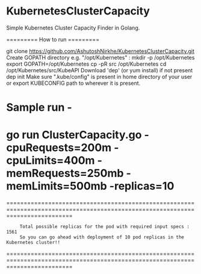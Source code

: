 # KubernetesClusterCapacity
Simple Kubernetes Cluster Capacity Finder in Golang.


========= How to run =========



git clone https://github.com/AshutoshNirkhe/KubernetesClusterCapacity.git
Create GOPATH directory e.g. "/opt/Kubernetes" : mkdir -p /opt/Kubernetes
export GOPATH=/opt/Kubernetes
cp -pR src /opt/Kubernetes
cd /opt/Kubernetes/src/KubeAPI
Download 'dep' (or yum install) if not present
dep init
Make sure ".kube/config" is present in home directory of your user or export KUBECONFIG path to wherever it is present.

# Sample run -
# go run ClusterCapacity.go -cpuRequests=200m -cpuLimits=400m -memRequests=250mb -memLimits=500mb -replicas=10
===============================================================================================================================

         Total possible replicas for the pod with required input specs : 1561
         So you can go ahead with deployment of 10 pod replicas in the Kubernetes cluster!!

===============================================================================================================================
